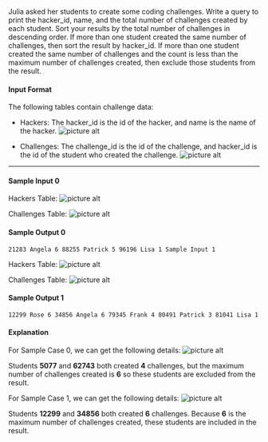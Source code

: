 Julia asked her students to create some coding challenges. Write a query to print the hacker_id, name, and the total number of challenges created by each student. Sort your results by the total number of challenges in descending order. If more than one student created the same number of challenges, then sort the result by hacker_id. If more than one student created the same number of challenges and the count is less than the maximum number of challenges created, then exclude those students from the result.

#### Input Format ####

The following tables contain challenge data:

* Hackers: The hacker_id is the id of the hacker, and name is the name of the hacker. 
![picture alt](https://s3.amazonaws.com/hr-challenge-images/19506/1458521004-cb4c077dd3-ScreenShot2016-03-21at6.06.54AM.png)

* Challenges: The challenge_id is the id of the challenge, and hacker_id is the id of the student who created the challenge. 
![picture alt](https://s3.amazonaws.com/hr-challenge-images/19506/1458521079-549341d9ec-ScreenShot2016-03-21at6.07.03AM.png)

- - - - 

#### Sample Input 0 ####

Hackers Table: 
![picture alt](https://s3.amazonaws.com/hr-challenge-images/19506/1458521384-34c6866dae-ScreenShot2016-03-21at6.07.15AM.png)

Challenges Table: 
![picture alt](https://s3.amazonaws.com/hr-challenge-images/19506/1458521410-befa8e1cd9-ScreenShot2016-03-21at6.07.25AM.png)

#### Sample Output 0 ####

`
21283 Angela 6
88255 Patrick 5
96196 Lisa 1
Sample Input 1
`


Hackers Table: 
![picture alt](https://s3.amazonaws.com/hr-challenge-images/19506/1458521469-87036deea3-ScreenShot2016-03-21at6.07.48AM.png)

Challenges Table: 
![picture alt](https://s3.amazonaws.com/hr-challenge-images/19506/1458521490-358215cf0b-ScreenShot2016-03-21at6.07.58AM.png)

#### Sample Output 1 ####

`
12299 Rose 6
34856 Angela 6
79345 Frank 4
80491 Patrick 3
81041 Lisa 1
`

#### Explanation ####

For Sample Case 0, we can get the following details:
![picture alt](https://s3.amazonaws.com/hr-challenge-images/19506/1458521677-fd04c384c0-ScreenShot2016-03-21at6.07.38AM.png)

Students __5077__ and __62743__ both created __4__ challenges, but the maximum number of challenges created is __6__ so these students are excluded from the result.

For Sample Case 1, we can get the following details:
![picture alt](https://s3.amazonaws.com/hr-challenge-images/19506/1458521836-24039e7523-ScreenShot2016-03-21at6.08.08AM.png)

Students __12299__ and __34856__ both created __6__ challenges. Because __6__ is the maximum number of challenges created, these students are included in the result.
